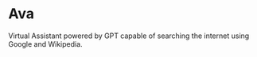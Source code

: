 # Ava

Virtual Assistant powered by GPT capable of searching the internet using Google and Wikipedia.
